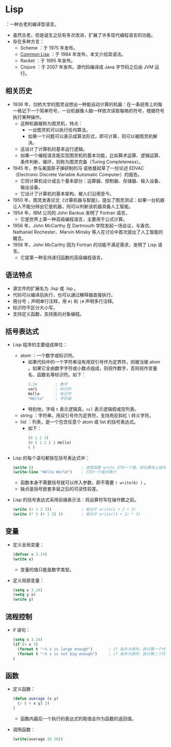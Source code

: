 # Lisp

：一种古老的编译型语言。
- 虽然古老，但是诞生之后有多次改进，扩展了许多现代编程语言的功能。
- 存在多种方言：
  - Scheme ：于 1975 年发布。
  - [Common Lisp](https://lisp-lang.org/learn/) ：于 1984  年发布，本文介绍其语法。
  - Racket ：于 1995 年发布。
  - Clojure ：于 2007 年发布。源代码编译成 Java 字节码之后由 JVM 运行。

## 相关历史

- 1936 年，剑桥大学的图灵设想出一种能自动计算的机器：在一条纸带上的每一格记下一个简单符号，一台机器像人脑一样依次读取每格的符号，根据符号执行某种操作。
  - 这种机器被称为图灵机，特点：
    - 一台图灵机可以执行任何算法。
    - 如果一个问题可以表示成算法形式，即可计算，则可以被图灵机解决。
  - 这设计了计算机的基本运行逻辑。
  - 如果一个编程语言能实现图灵机的基本功能，比如算术运算、逻辑运算、条件判断、循环，则称为图灵完备（Turing Completeness）。
- 1945 年，参与美国原子弹研制的冯·诺依曼起草了一份论述 EDVAC（Electronic Discrete Variable Automatic Computer）的报告。
  - 它将计算机设计成五个基本部分：运算器、控制器、存储器、输入设备、输出设备。
  - 它设计了计算机的基本架构，被人们沿用至今。
- 1950 年，图灵发表论文《计算机器与智能》，提出了图灵测试：如果一台机器让人不能分辨出它是机器，则可以判断该机器具备人工智能。
- 1954 年，IBM 公司的 John Backus 发明了 Fortran 语言。
  - 它是世界上第一种高级编程语言，主要用于公式计算。
- 1956 年，John McCarthy 在 Dartmouth 学院发起一场会议，与香农、Nathaniel Rochester、Marvin Minsky 等人在讨论中首次提出了人工智能的概念。
- 1958 年，John McCarthy 因为 Fortran 的功能不满足需求，发明了 Lisp 语言。
  - 它是第一种支持递归函数的高级编程语言。

## 语法特点

- 源文件的扩展名为 .lisp 或 .lsp 。
- 代码可以编译后执行，也可以通过解释器直接执行。
- 用分号 `;` 声明单行注释，用 `#|` 和 `|#` 声明多行注释。
- 标识符不区分大小写。
- 支持定义函数，支持面向对象编程。

## 括号表达式

- Lisp 程序的主要组成单位：
  - atom ：一个数字或标识符。
    - 如果代码中的一个字符串没有用双引号作为定界符，则被当做 atom 。如果它全由数字字符或小数点组成，则视作数字，否则视作变量名、函数名等标识符。如下：
      ```lisp
      3.14        ; 数字
      var1        ; 标识符
      Hello       ; 标识符
      "Hello"     ; 字符串
      ```
    - 特别地，字母 `t` 表示逻辑真，`nil` 表示逻辑假或空列表。
  - string ：字符串，用双引号作为定界符，支持用反斜杠 \ 转义字符。
  - list ：列表，是一个包含任意个 atom 或 list 的括号表达式。
    - 如下：
      ```lisp
      (0 1 2 3)
      (0 ( 1 2 ) 3 Hello)
      ( )
      ```

- Lisp 的每个语句都放在括号表达式中：
  ```lisp
  (write 6)                     ; 调用函数 write 打印一个值，前后要加上括号
  (write-line "Hello World")    ; 打印一个值并换行
  ```
  - 函数本身不需要括号就可以传入参数，即不需要 `( write(6) )` 。
  - 缺点是括号嵌套多层之后的可读性较差。

- Lisp 的括号表达式采用前缀表示法：将运算符写在操作数之前。
  ```lisp
  (write (+ 1 2 3))             ; 相当于 write(1 + 2 + 3)
  (write (* 3 (+ 1 2) ))        ; 相当于 write((1 + 2) * 3)
  ```

## 变量

- 定义全局变量：
  ```lisp
  (defvar x 3.14)
  (write x)
  ```
  - 变量的值只能是数字类型。

- 定义局部变量：
  ```lisp
  (setq x 3.14)
  (setq y x)
  (write y)
  ```

## 流程控制

- if 语句：
  ```lisp
  (setq x 3.14)
  (if (> x 3)
    (format t "~% x is large enough")       ; if 条件为真时，执行第一个代码块
    (format t "~% x is not big enough")     ; if 条件为假时，执行第二个代码块
  )
  ```

## 函数

- 定义函数：
  ```lisp
  (defun average (x y)
    (/ ( + x y) 2)
  )
  ```
  - 函数内最后一个执行的表达式的取值会作为函数的返回值。

- 调用函数：
  ```lisp
  (write(average 10 20))
  ```

